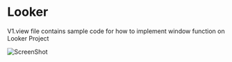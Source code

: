 # Looker

V1.view file contains sample code for how to implement window function on Looker Project  


![ScreenShot](https://raw.github.com/{ozukun}/{Looker}/{master}/{Capture1.PNG})

